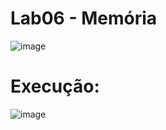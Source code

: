 # Lab06 - Memória

![image](https://github.com/user-attachments/assets/0f040e3c-30f8-4474-aec5-5cf47390a5c8)

# Execução:

![image](https://github.com/user-attachments/assets/1c978b03-5f83-47b1-a82b-12734d51db4b)

